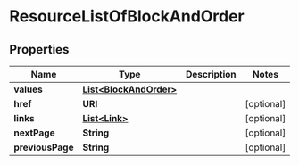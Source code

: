

# ResourceListOfBlockAndOrder


## Properties

| Name | Type | Description | Notes |
|------------ | ------------- | ------------- | -------------|
|**values** | [**List&lt;BlockAndOrder&gt;**](BlockAndOrder.md) |  |  |
|**href** | **URI** |  |  [optional] |
|**links** | [**List&lt;Link&gt;**](Link.md) |  |  [optional] |
|**nextPage** | **String** |  |  [optional] |
|**previousPage** | **String** |  |  [optional] |



